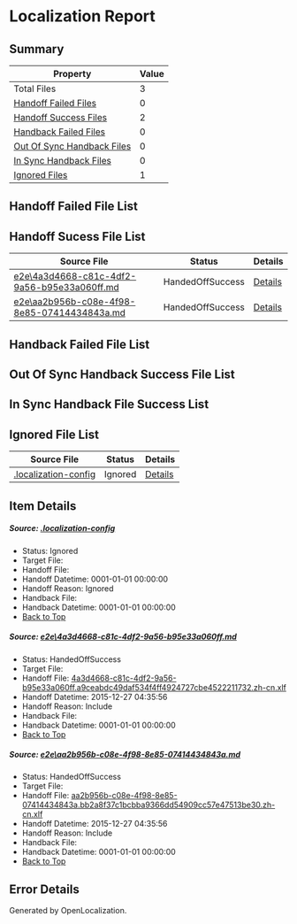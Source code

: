 # <a name='report-top'></a> Localization Report

## Summary
 Property | Value 
 -------- | ----- 
 Total Files | 3
[ Handoff Failed Files ](#handoff-failed-list)| 0
[ Handoff Success Files ](#handoff-success-list)| 2
[ Handback Failed Files ](#handback-failed-list)| 0
[ Out Of Sync Handback Files ](#outofsync-handback-success-list)| 0
[ In Sync Handback Files ](#insync-handback-success-list)| 0
[ Ignored Files ](#ignored-list)| 1

## <a name='handoff-failed-list'></a> Handoff Failed File List

## <a name='handoff-success-list'></a> Handoff Sucess File List
 Source File | Status | Details 
 ----------- | ------ | ------- 
 [e2e\4a3d4668-c81c-4df2-9a56-b95e33a060ff.md](https://github.com/OpenLocalizationTest/oltest/blob/617216bd2294114569744c93e7200d576cec5fd6/e2e/4a3d4668-c81c-4df2-9a56-b95e33a060ff.md) | HandedOffSuccess | [Details](#aef256ea7823d91f2fa401d0e696f49410ec46f51)
 [e2e\aa2b956b-c08e-4f98-8e85-07414434843a.md](https://github.com/OpenLocalizationTest/oltest/blob/617216bd2294114569744c93e7200d576cec5fd6/e2e/aa2b956b-c08e-4f98-8e85-07414434843a.md) | HandedOffSuccess | [Details](#0db0f40465c654550b8014d73743607fb28c49e92)

## <a name='handback-failed-list'></a> Handback Failed File List

## <a name='outofsync-handback-success-list'></a> Out Of Sync Handback Success File List

## <a name='insync-handback-success-list'></a> In Sync Handback File Success List

## <a name='ignored-list'></a> Ignored File List
 Source File | Status | Details 
 ----------- | ------ | ------- 
 [.localization-config](https://github.com/OpenLocalizationTest/oltest/blob/617216bd2294114569744c93e7200d576cec5fd6/.localization-config) | Ignored | [Details](#44c464a08dbf62d71471374c459d78e5fe18d7550)

## Item Details
##### <a name='44c464a08dbf62d71471374c459d78e5fe18d7550'></a> Source: [.localization-config](https://github.com/OpenLocalizationTest/oltest/blob/617216bd2294114569744c93e7200d576cec5fd6/.localization-config)
* Status: Ignored
* Target File: 
* Handoff File: 
* Handoff Datetime: 0001-01-01 00:00:00
* Handoff Reason: Ignored
* Handback File: 
* Handback Datetime: 0001-01-01 00:00:00
* [Back to Top](#report-top)

##### <a name='aef256ea7823d91f2fa401d0e696f49410ec46f51'></a> Source: [e2e\4a3d4668-c81c-4df2-9a56-b95e33a060ff.md](https://github.com/OpenLocalizationTest/oltest/blob/617216bd2294114569744c93e7200d576cec5fd6/e2e/4a3d4668-c81c-4df2-9a56-b95e33a060ff.md)
* Status: HandedOffSuccess
* Target File: 
* Handoff File: [4a3d4668-c81c-4df2-9a56-b95e33a060ff.a9ceabdc49daf534f4ff4924727cbe4522211732.zh-cn.xlf](https://github.com/OpenLocalizationTestOrg/olhandoff/blob/a9b45bbcdc41d43a0fc942f63609262beee4f146/ol-handoff/OpenLocalizationTestOrg/oltest.zh-cn/qimu/4a3d4668-c81c-4df2-9a56-b95e33a060ff.a9ceabdc49daf534f4ff4924727cbe4522211732.zh-cn.xlf)
* Handoff Datetime: 2015-12-27 04:35:56
* Handoff Reason: Include
* Handback File: 
* Handback Datetime: 0001-01-01 00:00:00
* [Back to Top](#report-top)

##### <a name='0db0f40465c654550b8014d73743607fb28c49e92'></a> Source: [e2e\aa2b956b-c08e-4f98-8e85-07414434843a.md](https://github.com/OpenLocalizationTest/oltest/blob/617216bd2294114569744c93e7200d576cec5fd6/e2e/aa2b956b-c08e-4f98-8e85-07414434843a.md)
* Status: HandedOffSuccess
* Target File: 
* Handoff File: [aa2b956b-c08e-4f98-8e85-07414434843a.bb2a8f37c1bcbba9366dd54909cc57e47513be30.zh-cn.xlf](https://github.com/OpenLocalizationTestOrg/olhandoff/blob/a9b45bbcdc41d43a0fc942f63609262beee4f146/ol-handoff/OpenLocalizationTestOrg/oltest.zh-cn/qimu/aa2b956b-c08e-4f98-8e85-07414434843a.bb2a8f37c1bcbba9366dd54909cc57e47513be30.zh-cn.xlf)
* Handoff Datetime: 2015-12-27 04:35:56
* Handoff Reason: Include
* Handback File: 
* Handback Datetime: 0001-01-01 00:00:00
* [Back to Top](#report-top)


## Error Details

Generated by OpenLocalization.
